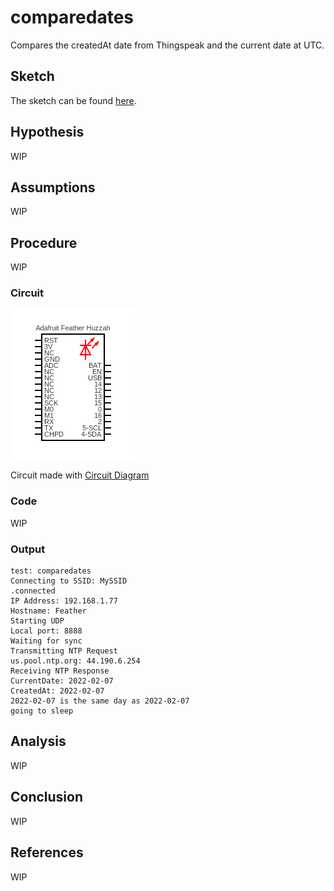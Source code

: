 # comparedates

Compares the createdAt date from Thingspeak and the current date at UTC.

## Sketch

The sketch can be found [here](https://github.com/nicholaswilde/solar-battery-charger/tree/main/test/comparedates).

## Hypothesis

WIP

## Assumptions

WIP

## Procedure

WIP

### Circuit

![](../assets/images/circuit-blink.png)

Circuit made with [Circuit Diagram](https://www.circuit-diagram.org/)

### Code

WIP

### Output

```shell title="Typical Output"
test: comparedates
Connecting to SSID: MySSID
.connected
IP Address: 192.168.1.77
Hostname: Feather
Starting UDP
Local port: 8888
Waiting for sync
Transmitting NTP Request
us.pool.ntp.org: 44.190.6.254
Receiving NTP Response
CurrentDate: 2022-02-07
CreatedAt: 2022-02-07
2022-02-07 is the same day as 2022-02-07
going to sleep
```

## Analysis

WIP

## Conclusion

WIP

## References

WIP
